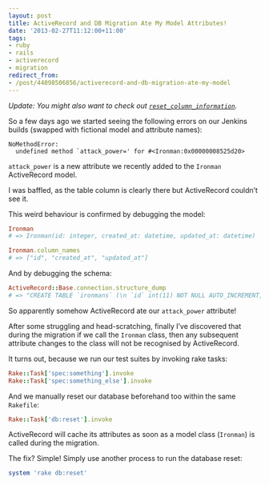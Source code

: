 ```yaml
---
layout: post
title: ActiveRecord and DB Migration Ate My Model Attributes!
date: '2013-02-27T11:12:00+11:00'
tags:
- ruby
- rails
- activerecord
- migration
redirect_from:
- /post/44098506856/activerecord-and-db-migration-ate-my-model
---
```

*Update: You might also want to check out [`reset_column_information`](/blog/2010-05-25-rails-tip-model-attributes-not-updating/).*

So a few days ago we started seeing the following errors on our Jenkins builds (swapped with fictional model and attribute names):

```
NoMethodError:
  undefined method `attack_power=' for #<Ironman:0x00000008525d20>
```

`attack_power` is a new attribute we recently added to the `Ironman` ActiveRecord model.

I was baffled, as the table column is clearly there but ActiveRecord couldn’t see it.


This weird behaviour is confirmed by debugging the model:

```ruby
Ironman
# => Ironman(id: integer, created_at: datetime, updated_at: datetime)

Ironman.column_names
# => ["id", "created_at", "updated_at"]
```

And by debugging the schema:

```ruby
ActiveRecord::Base.connection.structure_dump
# => "CREATE TABLE `ironmans` (\n `id` int(11) NOT NULL AUTO_INCREMENT,\n `created_at` datetime NOT NULL,\n `updated_at` datetime NOT NULL,\n `attack_power` int(11) NOT NULL,\n PRIMARY KEY (`id`)\n) ENGINE=InnoDB DEFAULT CHARSET=utf8 COLLATE=utf8_unicode_ci;\n\n"
```

So apparently somehow ActiveRecord ate our `attack_power` attribute!

After some struggling and head-scratching, finally I’ve discovered that during the migration if we call the `Ironman` class, then any subsequent attribute changes to the class will not be recognised by ActiveRecord.

It turns out, because we run our test suites by invoking rake tasks:

```ruby
Rake::Task['spec:something'].invoke
Rake::Task['spec:something_else'].invoke
```

And we manually reset our database beforehand too within the same `Rakefile`:

```ruby
Rake::Task['db:reset'].invoke
```

ActiveRecord will cache its attributes as soon as a model class (`Ironman`) is called during the migration.

The fix? Simple! Simply use another process to run the database reset:

```ruby
system 'rake db:reset'
```

